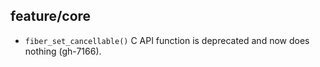 ## feature/core

* `fiber_set_cancellable()` C API function is deprecated and now does
  nothing (gh-7166).
